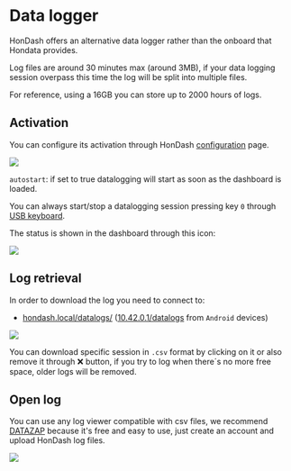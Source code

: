 # Data logger

HonDash offers an alternative data logger rather than the onboard that Hondata provides.

Log files are around 30 minutes max (around 3MB), if your data logging session overpass this time the log will be split into multiple files.

For reference, using a 16GB you can store up to 2000 hours of logs. 

## Activation

You can configure its activation through HonDash [configuration](/SETUP.html) page.

<img src="https://raw.github.com/pablobuenaposada/HonDash/master/docs/images/datalogger/setup.png" data-canonical-src="https://raw.github.com/pablobuenaposada/HonDash/master/docs/images/datalogger/setup.png"/>

`autostart`: if set to true datalogging will start as soon as the dashboard is loaded.

You can always start/stop a datalogging session pressing key `0` through [USB keyboard](/KEYBOARD.html).

The status is shown in the dashboard through this icon:

<img src="https://raw.github.com/pablobuenaposada/HonDash/master/docs/images/datalogger/status.png" data-canonical-src="https://raw.github.com/pablobuenaposada/HonDash/master/docs/images/datalogger/status.png"/>

## Log retrieval

In order to download the log you need to connect to:
* [hondash.local/datalogs/](http://hondash.local/datalogs/) ([10.42.0.1/datalogs](http://10.42.0.1/datalogs/) from `Android` devices)

<img src="https://raw.github.com/pablobuenaposada/HonDash/master/docs/images/datalogger/datalogs.png" data-canonical-src="https://raw.github.com/pablobuenaposada/HonDash/master/docs/images/datalogger/datalogs.png"/>

You can download specific session in `.csv` format by clicking on it or also remove it through ❌ button, if you try to log when there´s no more free space, older logs will be removed.

## Open log
You can use any log viewer compatible with csv files, we recommend [DATAZAP](https://datazap.me/) because it's free and easy to use, just create an account and upload HonDash log files.

<img src="https://raw.github.com/pablobuenaposada/HonDash/master/docs/images/datalogger/datazap.png" data-canonical-src="https://raw.github.com/pablobuenaposada/HonDash/master/docs/images/datalogger/datazap.png"/>
